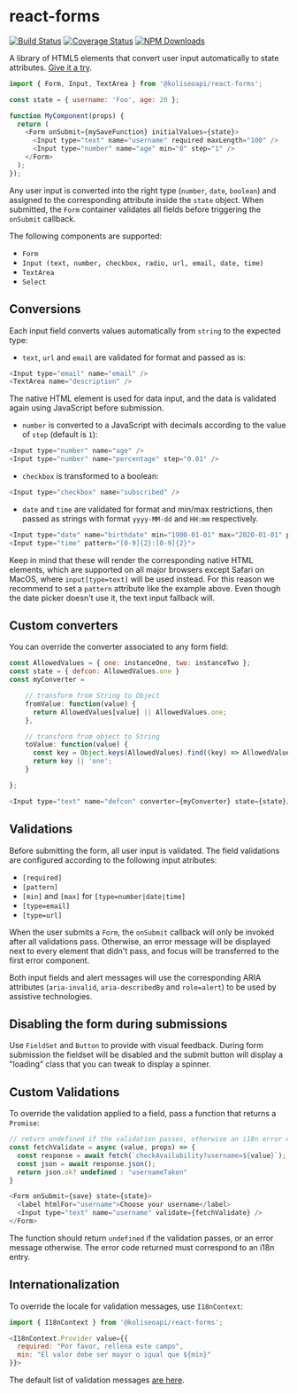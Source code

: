 # react-forms

[![Build Status](https://travis-ci.org/koliseoapi/react-forms.svg?branch=master)](http://travis-ci.org/koliseoapi/react-forms)
[![Coverage Status](https://coveralls.io/repos/github/koliseoapi/react-forms/badge.svg?branch=master)](https://coveralls.io/github/koliseoapi/react-forms?branch=master)
<a href="https://www.npmjs.com/package/@koliseoapi/react-forms"><img alt="NPM Downloads" src="https://img.shields.io/npm/dm/@koliseoapi/react-forms.svg?maxAge=43200"></a>

A library of HTML5 elements that convert user input automatically to state attributes. [Give it a try](https://koliseoapi.github.io/react-forms/).

```JavaScript
import { Form, Input, TextArea } from '@koliseoapi/react-forms';

const state = { username: 'Foo', age: 20 };

function MyComponent(props) {
  return (
    <Form onSubmit={mySaveFunction} initialValues={state}>
      <Input type="text" name="username" required maxLength="100" />
      <Input type="number" name="age" min="0" step="1" />
    </Form>
  );
});
```

Any user input is converted into the right type (`number`, `date`, `boolean`) and assigned to the corresponding attribute inside the `state` object. When submitted, the `Form` container validates all fields before triggering the `onSubmit` callback.

The following components are supported:

- `Form`
- `Input (text, number, checkbox, radio, url, email, date, time)`
- `TextArea`
- `Select`

## Conversions

Each input field converts values automatically from `string` to the expected type:

- `text`, `url` and `email` are validated for format and passed as is:

```JavaScript
<Input type="email" name="email" />
<TextArea name="description" />
```

The native HTML element is used for data input, and the data is validated again using JavaScript before submission.

- `number` is converted to a JavaScript with decimals according to the value of `step` (default is `1`):

```JavaScript
<Input type="number" name="age" />
<Input type="number" name="percentage" step="0.01" />
```

- `checkbox` is transformed to a boolean:

```JavaScript
<Input type="checkbox" name="subscribed" />
```

- `date` and `time` are validated for format and min/max restrictions, then passed as strings with format `yyyy-MM-dd` and `HH:mm` respectively.

```JavaScript
<Input type="date" name="birthdate" min="1900-01-01" max="2020-01-01" pattern="\d{4}-\d{2}-\d{2}"/>
<Input type="time" pattern="[0-9]{2}:[0-9]{2}">
```

Keep in mind that these will render the corresponding native HTML elements, which are supported on all major browsers except Safari on MacOS, where `input[type=text]` will be used instead. For this reason we recommend to set a `pattern` attribute like the example above. Even though the date picker doesn't use it, the text input fallback will.

## Custom converters

You can override the converter associated to any form field:

```JavaScript
const AllowedValues = { one: instanceOne, two: instanceTwo };
const state = { defcon: AllowedValues.one }
const myConverter =

    // transform from String to Object
    fromValue: function(value) {
      return AllowedValues[value] || AllowedValues.one;
    },

    // transform from object to String
    toValue: function(value) {
      const key = Object.keys(AllowedValues).find((key) => AllowedValues[key] === value);
      return key || 'one';
    }

};

<Input type="text" name="defcon" converter={myConverter} state={state}/>
```

## Validations

Before submitting the form, all user input is validated. The field validations are configured according to the following input atributes:

- `[required]`
- `[pattern]`
- `[min]` and `[max]` for `[type=number|date|time]`
- `[type=email]`
- `[type=url]`

When the user submits a `Form`, the `onSubmit` callback will only be invoked after all validations pass. Otherwise, an error message will be displayed next to every element that didn't pass, and focus will be transferred to the first error component.

Both input fields and alert messages will use the corresponding ARIA attributes (`aria-invalid`, `aria-describedBy` and `role=alert`) to be used by assistive technologies.

## Disabling the form during submissions

Use `FieldSet` and `Button` to provide with visual feedback. During form submission the fieldset will be disabled and the submit button will display a "loading" class that you can tweak to display a spinner.

## Custom Validations

To override the validation applied to a field, pass a function that returns a `Promise`:

```JavaScript
// return undefined if the validation passes, otherwise an i18n error entry
const fetchValidate = async (value, props) => {
  const response = await fetch(`checkAvailability?username=${value}`);
  const json = await response.json();
  return json.ok? undefined : "usernameTaken"
}

<Form onSubmit={save} state={state}>
  <label htmlFor="username">Choose your username</label>
  <Input type="text" name="username" validate={fetchValidate} />
</Form>
```

The function should return `undefined` if the validation passes, or an error message otherwise. The error code returned must correspond to an i18n entry.

## Internationalization

To override the locale for validation messages, use `I18nContext`:

```JavaScript
import { I18nContext } from '@koliseoapi/react-forms';

<I18nContext.Provider value={{
  required: "Por favor, rellena este campo",
  min: "El valor debe ser mayor o igual que ${min}"
}}>
```

The default list of validation messages [are here](https://github.com/koliseoapi/react-forms/blob/master/src/core/Messages.ts).
